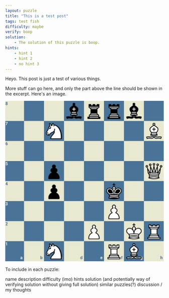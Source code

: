 ```yaml
---
layout: puzzle
title: "This is a test post"
tags: test fish
difficulty: maybe
verify: boop
solution:
    - The solution of this puzzle is boop.
hints:
    - hint 1
    - hint 2
    - no hint 3
---
```


Heyo. This post is just a test of various things.
<!--more-->

More stuff can go here, and only the part above the line should be shown in the excerpt.
Here's an image.

![test image](/assets/chess_mate_in_2.png)

To include in each puzzle:

name
description
difficulty (imo)
hints
solution (and potentially way of verifying solution without giving full solution)
similar puzzles(?)
discussion / my thoughts
